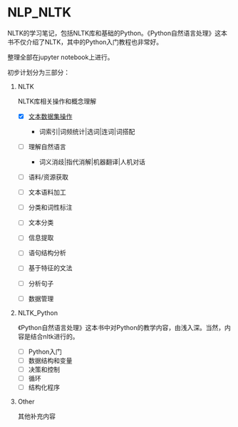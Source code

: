 # NLP_NLTK
NLTK的学习笔记，包括NLTK库和基础的Python。《Python自然语言处理》这本书不仅介绍了NLTK，其中的Python入门教程也非常好。



整理全部在jupyter notebook上进行。



初步计划分为三部分：

1. NLTK

   NLTK库相关操作和概念理解

   - [x] [文本数据集操作](https://github.com/huaiyukeji/NLP_NLTK/blob/master/NLTK/NLTK-%E6%96%87%E6%9C%AC%E6%95%B0%E6%8D%AE%E9%9B%86%E6%93%8D%E4%BD%9C.ipynb)
     - 词索引|词频统计|选词|连词|词搭配
   - [ ] 理解自然语言
     - 词义消歧|指代消解|机器翻译|人机对话
   - [ ] 语料/资源获取
   - [ ] 文本语料加工
   - [ ] 分类和词性标注
   - [ ] 文本分类
   - [ ] 信息提取
   - [ ] 语句结构分析
   - [ ] 基于特征的文法
   - [ ] 分析句子
   - [ ] 数据管理


2. NLTK_Python

   《Python自然语言处理》这本书中对Python的教学内容，由浅入深。当然，内容是结合nltk进行的。

   - [ ] Python入门
   - [ ] 数据结构和变量
   - [ ] 决策和控制
   - [ ] 循环
   - [ ] 结构化程序

3. Other

   其他补充内容